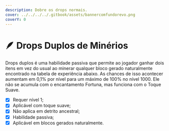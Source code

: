 ```yaml
---
description: Dobre os drops normais.
cover: ../../../../.gitbook/assets/bannercomfundorevo.png
coverY: 0
---
```


# 🪶 Drops Duplos de Minérios

Drops duplos é uma habilidade passiva que permite ao jogador ganhar dois itens em vez do usual ao minerar qualquer bloco gerado naturalmente encontrado na tabela de experiência abaixo. As chances de isso acontecer aumentam em 0,1% por nível para um máximo de 100% no nível 1000. Ele não se acumula com o encantamento Fortuna, mas funciona com o Toque Suave.

* [x] Requer nível 1;
* [x] Aplicável com toque suave;
* [x] Não aplica em detrito ancestral;
* [x] Habilidade passiva;
* [x] Aplicável em blocos gerados naturalmente.
